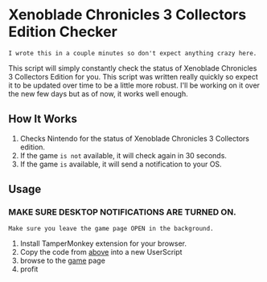 # Xenoblade Chronicles 3 Collectors Edition Checker


`I wrote this in a couple minutes so don't expect anything crazy here.`

This script will simply constantly check the status of Xenoblade Chronicles 3 Collectors Edition for you. This script was written really quickly so expect it to be updated over time to be a little more robust. I'll be working on it over the new few days but as of now, it works well enough.


## How It Works

1. Checks Nintendo for the status of Xenoblade Chronicles 3 Collectors edition.
2. If the game `is not` available, it will check again in 30 seconds.
3. If the game `is` available, it will send a notification to your OS.

## Usage

### MAKE SURE DESKTOP NOTIFICATIONS ARE TURNED ON.
`Make sure you leave the game page OPEN in the background.`

1. Install TamperMonkey extension for your browser.
2. Copy the code from [above] into a new UserScript
3. browse to the [game] page
4. profit

[game]: https://www.nintendo.com/store/products/xenoblade-chronicles-3-special-edition-switch/
[above]: https://github.com/Tonyhh/Userscripts/blob/main/xenobladechecker.js

# 



